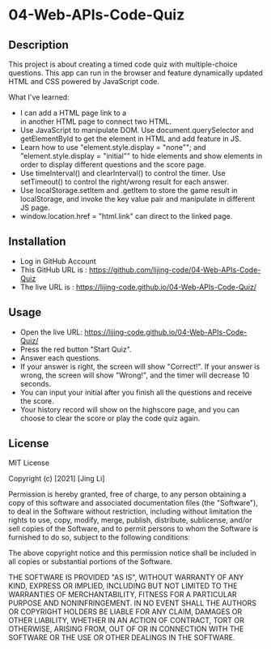 # 04-Web-APIs-Code-Quiz

## Description

This project is about creating a timed code quiz with multiple-choice questions. This app can run in the browser and feature dynamically updated HTML and CSS powered by JavaScript code. 

What I've learned:

* I can add a HTML page link to a <div> in another HTML page to connect two HTML.
* Use JavaScript to manipulate DOM. Use document.querySelector and getElementById to get the element in HTML and add feature in JS.
* Learn how to use "element.style.display = "none""; and "element.style.display = "initial"" to hide elements and show elements in order to display different questions and the score page.
* Use timeInterval() and clearInterval() to control the timer. Use setTimeout() to control the right/wrong result for each answer.
* Use localStorage.setItem and .getItem to store the game result in localStorage, and invoke the key value pair and manipulate in different JS page.
* window.location.href = "html.link" can direct to the linked page.


## Installation
* Log in GitHub Account
* This GitHub URL is : https://github.com/lijing-code/04-Web-APIs-Code-Quiz
* The live URL is : https://lijing-code.github.io/04-Web-APIs-Code-Quiz/

## Usage
* Open the live URL: https://lijing-code.github.io/04-Web-APIs-Code-Quiz/
* Press the red button "Start Quiz".
* Answer each questions.
* If your answer is right, the screen will show "Correct!". If your answer is wrong, the screen will show "Wrong!", and the timer will decrease 10 seconds.
* You can input your initial after you finish all the questions and receive the score.
* Your history record will show on the highscore page, and you can choose to clear the score or play the code quiz again.

## License
MIT License

Copyright (c) [2021] [Jing Li]

Permission is hereby granted, free of charge, to any person obtaining a copy
of this software and associated documentation files (the "Software"), to deal
in the Software without restriction, including without limitation the rights
to use, copy, modify, merge, publish, distribute, sublicense, and/or sell
copies of the Software, and to permit persons to whom the Software is
furnished to do so, subject to the following conditions:

The above copyright notice and this permission notice shall be included in all
copies or substantial portions of the Software.

THE SOFTWARE IS PROVIDED "AS IS", WITHOUT WARRANTY OF ANY KIND, EXPRESS OR
IMPLIED, INCLUDING BUT NOT LIMITED TO THE WARRANTIES OF MERCHANTABILITY,
FITNESS FOR A PARTICULAR PURPOSE AND NONINFRINGEMENT. IN NO EVENT SHALL THE
AUTHORS OR COPYRIGHT HOLDERS BE LIABLE FOR ANY CLAIM, DAMAGES OR OTHER
LIABILITY, WHETHER IN AN ACTION OF CONTRACT, TORT OR OTHERWISE, ARISING FROM,
OUT OF OR IN CONNECTION WITH THE SOFTWARE OR THE USE OR OTHER DEALINGS IN THE
SOFTWARE.
